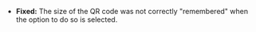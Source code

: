 * **Fixed:** The size of the QR code was not correctly "remembered" when the option to do so is selected.
